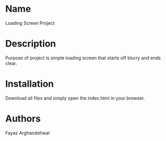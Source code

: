 # Name
Loading Screen Project

# Description
Purpose of project is simple loading screen that starts off blurry and ends clear.

# Installation
Download all files and simply open the index.html in your browser.

# Authors
Fayaz Arghandehwal
